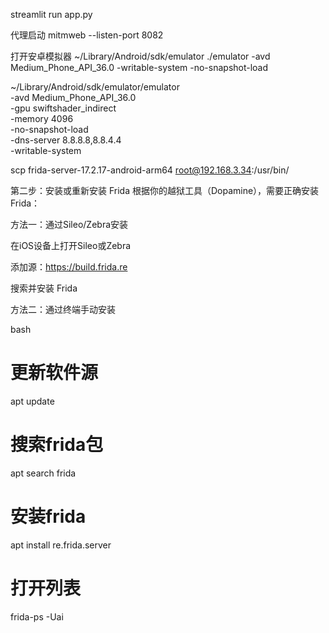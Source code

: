 streamlit run app.py

代理启动
mitmweb --listen-port 8082


打开安卓模拟器
~/Library/Android/sdk/emulator
./emulator -avd Medium_Phone_API_36.0 -writable-system -no-snapshot-load


~/Library/Android/sdk/emulator/emulator \
 -avd Medium_Phone_API_36.0 \
 -gpu swiftshader_indirect \
 -memory 4096 \
 -no-snapshot-load \
 -dns-server 8.8.8.8,8.8.4.4 \
 -writable-system


 scp frida-server-17.2.17-android-arm64 root@192.168.3.34:/usr/bin/



第二步：安装或重新安装 Frida
根据你的越狱工具（Dopamine），需要正确安装Frida：

方法一：通过Sileo/Zebra安装

在iOS设备上打开Sileo或Zebra

添加源：https://build.frida.re

搜索并安装 Frida

方法二：通过终端手动安装

bash
# 更新软件源
apt update

# 搜索frida包
apt search frida

# 安装frida
apt install re.frida.server

# 打开列表
 frida-ps -Uai